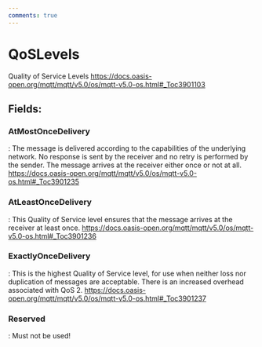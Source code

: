 ```yaml
---
comments: true
---
```

# QoSLevels

Quality of Service Levels https://docs.oasis-open.org/mqtt/mqtt/v5.0/os/mqtt-v5.0-os.html#_Toc3901103

## **Fields**:
### **AtMostOnceDelivery**
: The message is delivered according to the capabilities of the underlying network. No response is sent by the receiver and no retry is performed by the sender. The message arrives at the receiver either once or not at all. https://docs.oasis-open.org/mqtt/mqtt/v5.0/os/mqtt-v5.0-os.html#_Toc3901235
### **AtLeastOnceDelivery**
: This Quality of Service level ensures that the message arrives at the receiver at least once.  https://docs.oasis-open.org/mqtt/mqtt/v5.0/os/mqtt-v5.0-os.html#_Toc3901236
### **ExactlyOnceDelivery**
: This is the highest Quality of Service level, for use when neither loss nor duplication of messages are acceptable. There is an increased overhead associated with QoS 2. https://docs.oasis-open.org/mqtt/mqtt/v5.0/os/mqtt-v5.0-os.html#_Toc3901237
### **Reserved**
: Must not be used! 